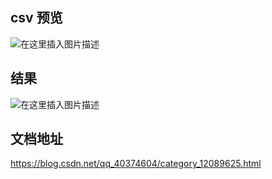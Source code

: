

## csv 预览

![在这里插入图片描述](https://img-blog.csdnimg.cn/46e6323b1e7a4c4db9a446b96d77f3c9.png)


## 结果

![在这里插入图片描述](https://img-blog.csdnimg.cn/45fb6735e2ad49e49f91853a11dbdf82.png)


## 文档地址

<https://blog.csdn.net/qq_40374604/category_12089625.html>

